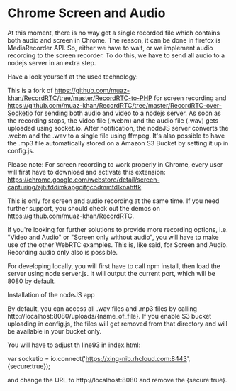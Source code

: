 # Chrome Screen and Audio
At this moment, there is no way get a single recorded file which contains both audio and screen in Chrome. The reason, it can be done in firefox is MediaRecorder API.
So, either we have to wait, or we implement audio recording to the screen recorder. To do this, we have to send all audio to a nodejs server in an extra step.

Have a look yourself at the used technology:

This is a fork of https://github.com/muaz-khan/RecordRTC/tree/master/RecordRTC-to-PHP for screen recording and https://github.com/muaz-khan/RecordRTC/tree/master/RecordRTC-over-Socketio for sending both audio and video to a nodejs server. 
As soon as the recording stops, the video file (.webm) and the audio file (.wav) gets uploaded using socket.io. After notification, the nodeJS server converts the .webm and the .wav to a single file using ffmpeg. 
It's also possible to have the .mp3 file automatically stored on a Amazon S3 Bucket by setting it up in config.js.

Please note: For screen recording to work properly in Chrome, every user will first have to download and activate this extension: 
https://chrome.google.com/webstore/detail/screen-capturing/ajhifddimkapgcifgcodmmfdlknahffk

This is only for screen and audio recording at the same time. If you need further support, you should check out the demos on https://github.com/muaz-khan/RecordRTC. 

If you're looking for further solutions to provide more recording options, i.e. "Video and Audio" or "Screen only without audio", you will have to make use of the other WebRTC examples. This is, like said, for Screen and Audio.
Recording audio only also is possible. 

For developing locally, you will first have to call npm install, then load the server using node server.js. It will output the current port, which will be 8080 by default.

Installation of the nodeJS app

By default, you can access all .wav files and .mp3 files by calling http://localhost:8080/uploads/{name_of_file}. If you enable S3 bucket uploading in config.js, the files will get removed from that directory and will
be available in your bucket only.

You will have to adjust th line93 in index.html:

   var socketio = io.connect('https://xing-nib.rhcloud.com:8443', {secure:true});

and change the URL to http://localhost:8080 and remove the {secure:true}.
